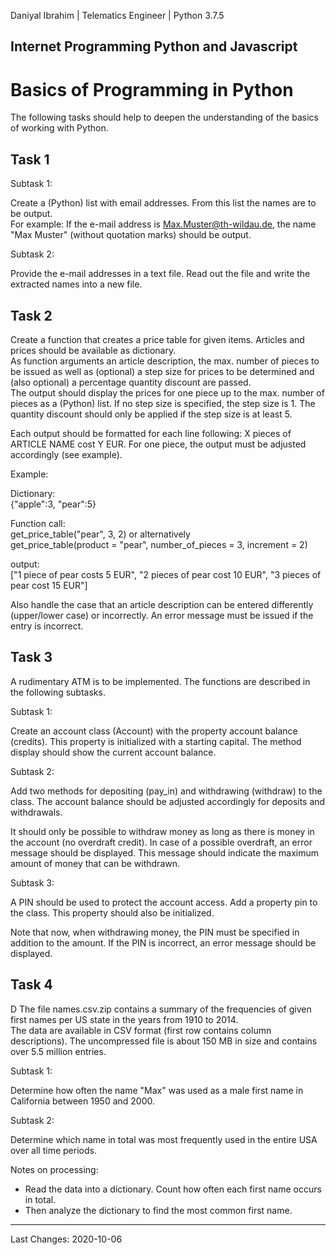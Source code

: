 Daniyal Ibrahim | Telematics Engineer | Python 3.7.5 

Internet Programming Python and Javascript
---

Basics of Programming in Python 
=================================================

The following tasks should help to deepen the understanding of the basics of working with Python.


Task 1
---------

Subtask 1:

Create a (Python) list with email addresses. From this list the names are to be output.  
For example: If the e-mail address is Max.Muster@th-wildau.de, the name "Max Muster" (without quotation marks) should be output.

Subtask 2:

Provide the e-mail addresses in a text file. Read out the file and write the extracted names into a new file.   


Task 2
---------

Create a function that creates a price table for given items. Articles and prices should be available as dictionary.  
As function arguments an article description, the max. number of pieces to be issued as well as (optional) a step size for prices to be determined and (also optional) a percentage quantity discount are passed.  
The output should display the prices for one piece up to the max. number of pieces as a (Python) list. If no step size is specified, the step size is 1. The quantity discount should only be applied if the step size is at least 5.

Each output should be formatted for each line following: X pieces of ARTICLE NAME cost Y EUR. For one piece, the output must be adjusted accordingly (see example).

Example:

Dictionary:  
        {"apple":3, "pear":5}

Function call:  
        get_price_table("pear", 3, 2)
or alternatively  
        get_price_table(product = "pear", number_of_pieces = 3, increment = 2)

output:  
        ["1 piece of pear costs 5 EUR", "2 pieces of pear cost 10 EUR", "3 pieces of pear cost 15 EUR"]

Also handle the case that an article description can be entered differently (upper/lower case) or incorrectly. An error message must be issued if the entry is incorrect.

Task 3
---------
A rudimentary ATM is to be implemented. The functions are described in the following subtasks.

Subtask 1:

Create an account class (Account) with the property account balance (credits). This property is initialized with a starting capital. The method display should show the current account balance. 

Subtask 2:

Add two methods for depositing (pay_in) and withdrawing (withdraw) to the class. The account balance should be adjusted accordingly for deposits and withdrawals.

It should only be possible to withdraw money as long as there is money in the account (no overdraft credit). In case of a possible overdraft, an error message should be displayed. This message should indicate the maximum amount of money that can be withdrawn.

Subtask 3:

A PIN should be used to protect the account access.
Add a property pin to the class. This property should also be initialized.

Note that now, when withdrawing money, the PIN must be specified in addition to the amount. If the PIN is incorrect, an error message should be displayed.



Task 4
---------

D
The file names.csv.zip contains a summary of the frequencies of given first names per US state in the years from 1910 to 2014.  
The data are available in CSV format (first row contains column descriptions). The uncompressed file is about 150 MB in size and contains over 5.5 million entries.

Subtask 1:

Determine how often the name "Max" was used as a male first name in California between 1950 and 2000.

Subtask 2:

Determine which name in total was most frequently used in the entire USA over all time periods.

Notes on processing:
* Read the data into a dictionary. Count how often each first name occurs in total.
* Then analyze the dictionary to find the most common first name.


---


Last Changes: 2020-10-06

